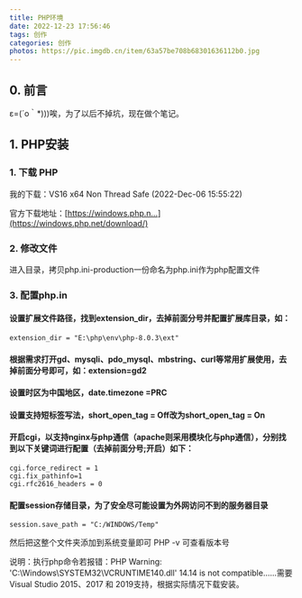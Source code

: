```yaml
---
title: PHP环境
date: 2022-12-23 17:56:46
tags: 创作
categories: 创作
photos: https://pic.imgdb.cn/item/63a57be708b68301636112b0.jpg
---
```

## 0. 前言

ε=(´ο｀*)))唉，为了以后不掉坑，现在做个笔记。

## 1. PHP安装

### 1. 下载 PHP

我的下载：VS16 x64 Non Thread Safe (2022-Dec-06 15:55:22)

官方下载地址：[https://windows.php.n...](https://windows.php.net/download/)

### 2. 修改文件

进入目录，拷贝php.ini-production一份命名为php.ini作为php配置文件

### 3. 配置php.in

#### 设置扩展文件路径，找到extension_dir，去掉前面分号并配置扩展库目录，如：
```
extension_dir = "E:\php\env\php-8.0.3\ext"
```
#### 根据需求打开gd、mysqli、pdo_mysql、mbstring、curl等常用扩展使用，去掉前面分号即可，如：extension=gd2
#### 设置时区为中国地区，date.timezone =PRC
#### 设置支持短标签写法，short_open_tag = Off改为short_open_tag = On
#### 开启cgi，以支持nginx与php通信（apache则采用模块化与php通信），分别找到以下关键词进行配置（去掉前面分号;开启）如下：
```
cgi.force_redirect = 1
cgi.fix_pathinfo=1
cgi.rfc2616_headers = 0
```
#### 配置session存储目录，为了安全尽可能设置为外网访问不到的服务器目录
```
session.save_path = "C:/WINDOWS/Temp"
```

然后把这整个文件夹添加到系统变量即可
PHP -v 可查看版本号

说明：执行php命令若报错：PHP Warning: 'C:\Windows\SYSTEM32\VCRUNTIME140.dll' 14.14 is not compatible......需要Visual Studio 2015、2017 和 2019支持，根据实际情况下载安装。

